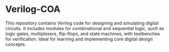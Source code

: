 # Verilog-COA
This repository contains Verilog code for designing and simulating digital circuits. It includes modules for combinational and sequential logic, such as logic gates, multiplexers, flip-flops, and state machines, with testbenches for verification. Ideal for learning and implementing core digital design concepts.
